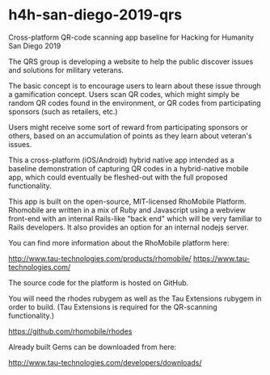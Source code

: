 # h4h-san-diego-2019-qrs
Cross-platform QR-code scanning app baseline for Hacking for Humanity San Diego 2019

The QRS group is developing a website to help the public discover issues and solutions
for military veterans. 

The basic concept is to encourage users to learn about these issue through a gamification
concept. Users scan QR codes, which might simply be random QR codes found in the environment,
or QR codes from participating sponsors (such as retailers, etc.) 

Users might receive some sort of reward from participating sponsors or others, based on
an accumulation of points as they learn about veteran's issues.

This a cross-platform (iOS/Android) hybrid native app intended as a baseline demonstration
of capturing QR codes in a hybrid-native mobile app, which could eventually be fleshed-out
with the full proposed functionality.

This app is built on the open-source, MIT-licensed RhoMobile Platform. Rhomobile are
written in a mix of Ruby and Javascript using a webview front-end with an internal Rails-like
"back end" which will be very familiar to Rails developers. It also provides an option
for an internal nodejs server.

You can find more information about the RhoMobile platform here:

http://www.tau-technologies.com/products/rhomobile/
https://www.tau-technologies.com/

The source code for the platform is hosted on GitHub.

You will need the rhodes rubygem as well as the Tau Extensions rubygem in order to build.
(Tau Extensions is required for the QR-scanning functionality.)

https://github.com/rhomobile/rhodes

Already built Gems can be downloaded from here:

http://www.tau-technologies.com/developers/downloads/


